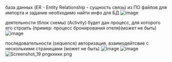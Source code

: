 база данных (ER - Entity Relationship - сущность связь) из ПО файлов для импорта и задание необходимо найти инфо для БД
![image](https://github.com/alyysadeleva/EXAM/assets/153218337/64b1c6bf-16b9-47cb-be70-f8484adde73a)

деятельности (блок схемы) (Activity) будет дан процесс, для которого его строить (пример: процесс бронирования отеля)(может не быть)
![image](https://github.com/alyysadeleva/EXAM/assets/153218337/1a4483d3-330e-427f-a416-d72d11b6c2e0)

последовательности (sequence) авторизация, взаимодейтсвие с несколькими страницами (может не быть)
![image](https://github.com/alyysadeleva/EXAM/assets/153218337/3fa52a08-0ca9-46b8-a76f-c6016cb33268)
![image](https://github.com/alyysadeleva/EXAM/assets/153218337/9cb96018-7378-4707-9211-fd3e63d5dc91)
![Screenshot_19 pngккккк png](https://github.com/alyysadeleva/EXAM/assets/153218337/8eaf0f76-3bd1-4832-a24f-7a4d14683e70)

